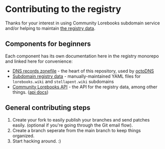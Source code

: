 # Contributing to the registry

Thanks for your interest in using Community Lorebooks subdomain service and/or
helping to maintain [the registry data](./data/).

## Components for beginners

Each component has its own documentation here in the registry monorepo and linked here for convenience:

* [DNS records zonefile](./dns/README.md) - the heart of this repository, used by [octoDNS](https://github.com/octodns/octodns)
* [Subdomain registry data](./data/) - manually-maintained YAML files for `lorebooks.wiki` and `stellapent.wiki` subdomains
* [Community Lorebooks API](./api/README.md) - the API for the registry data, among other things. ([api docs](https://api.lorebooks.wiki/docs))

## General contributing steps

1. Create your fork to easily publish your branches and send patches easily. (optional if you're going through the Git email flow).
2. Create a branch seperate from the main branch to keep things organized.
3. Start hacking around. :)
